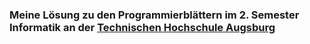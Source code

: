 ### Meine Lösung zu den Programmierblättern im 2. Semester Informatik an der [Technischen Hochschule Augsburg](www.hs-augsburg.de)
